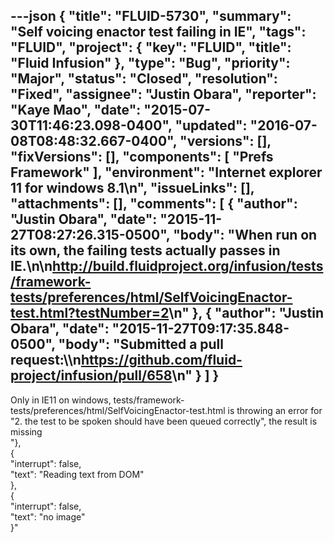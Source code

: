 ---json
{
  "title": "FLUID-5730",
  "summary": "Self voicing enactor test failing in IE",
  "tags": "FLUID",
  "project": {
    "key": "FLUID",
    "title": "Fluid Infusion"
  },
  "type": "Bug",
  "priority": "Major",
  "status": "Closed",
  "resolution": "Fixed",
  "assignee": "Justin Obara",
  "reporter": "Kaye Mao",
  "date": "2015-07-30T11:46:23.098-0400",
  "updated": "2016-07-08T08:48:32.667-0400",
  "versions": [],
  "fixVersions": [],
  "components": [
    "Prefs Framework"
  ],
  "environment": "Internet explorer 11 for windows 8.1\n",
  "issueLinks": [],
  "attachments": [],
  "comments": [
    {
      "author": "Justin Obara",
      "date": "2015-11-27T08:27:26.315-0500",
      "body": "When run on its own, the failing tests actually passes in IE.\n\n<http://build.fluidproject.org/infusion/tests/framework-tests/preferences/html/SelfVoicingEnactor-test.html?testNumber=2>\n"
    },
    {
      "author": "Justin Obara",
      "date": "2015-11-27T09:17:35.848-0500",
      "body": "Submitted a pull request:\\\n<https://github.com/fluid-project/infusion/pull/658>\n"
    }
  ]
}
---
Only in IE11 on windows, tests/framework-tests/preferences/html/SelfVoicingEnactor-test.html is throwing an error for "2. the test to be spoken should have been queued correctly", the result is missing \
"},\
{\
"interrupt": false,\
"text": "Reading text from DOM"\
},\
{\
"interrupt": false,\
"text": "no image"\
}"

        